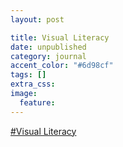 ```yaml
---
layout: post

title: Visual Literacy
date: unpublished
category: journal
accent_color: "#6d98cf"
tags: []
extra_css:
image:
  feature: 
---
```


<script async src="https://static.medium.com/embed.js"></script>
<a class="m-story" data-no-instant data-collapsed="true" href="https://medium.com/design-ux/97f4e45cc416">#Visual Literacy</a>